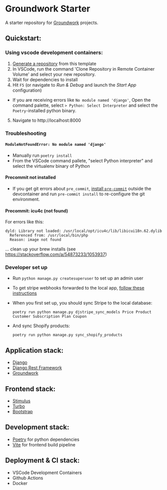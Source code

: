 # Groundwork Starter

A starter repository for [Groundwork](https://groundwork.commonknowledge.coop) projects.

## Quickstart:

### Using vscode development containers:

1. [Generate a repository](https://github.com/commonknowledge/groundwork-starter-template/generate) from this template
2. In VSCode, run the command 'Clone Repository in Remote Container Volume' and select your new repository.
3. Wait for dependencies to install
4. Hit `F5` (or navigate to _Run & Debug_ and launch the _Start App_ configuration)

- If you are receiving errors like `No module named 'django'`, Open the command palette, select `> Python: Select Interpreter` and select the `Poetry`-installed python binary.

5. Navigate to http://localhost:8000

### Troubleshooting

#### `ModuleNotFoundError: No module named 'django'`

- Manually run `poetry install`
- From the VSCode command pallete, "select Python interpreter" and select the virtualenv binary of Python

#### Precommit not installed

- If you get git errors about `pre_commit`, [install `pre-commit`](https://formulae.brew.sh/formula/pre-commit) outside the devcontainer and run `pre-commit install` to re-configure the git environment.

#### Precommit: icu4c (not found)

For errors like this:

```
dyld: Library not loaded: /usr/local/opt/icu4c/lib/libicui18n.62.dylib
  Referenced from: /usr/local/bin/php
  Reason: image not found
```

... clean up your brew installs (see https://stackoverflow.com/a/54873233/1053937)

### Developer set up

- Run `python manage.py createsuperuser` to set up an admin user
- To get stripe webhooks forwarded to the local app, [follow these instructions](https://stripe.com/docs/stripe-vscode#webhooks)
- When you first set up, you should sync Stripe to the local database:

  ```
  poetry run python manage.py djstripe_sync_models Price Product Customer Subscription Plan Coupon
  ```
  
- And sync Shopify products:

  ```
  poetry run python manage.py sync_shopify_products
  ```

## Application stack:

- [Django](https://www.djangoproject.com/)
- [Django Rest Framework](https://groundwork.commonknowledge.coop)
- [Groundwork](https://groundwork.commonknowledge.coop)

## Frontend stack:

- [Stimulus](https://stimulus.hotwired.dev/)
- [Turbo](https://turbo.hotwired.dev/)
- [Bootstrap](https://groundwork.commonknowledge.coop)

## Development stack:

- [Poetry](https://python-poetry.org/) for python dependencies
- [Vite](https://vitejs.dev/) for frontend build pipeline

## Deployment & CI stack:

- VSCode Development Containers
- Github Actions
- Docker
